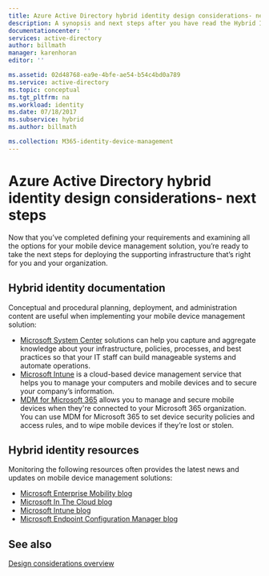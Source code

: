 ```yaml
---
title: Azure Active Directory hybrid identity design considerations- next steps| Microsoft Docs
description: A synopsis and next steps after you have read the Hybrid Identity design considerations guide
documentationcenter: ''
services: active-directory
author: billmath
manager: karenhoran
editor: ''

ms.assetid: 02d48768-ea9e-4bfe-ae54-b54c4bd0a789
ms.service: active-directory
ms.topic: conceptual
ms.tgt_pltfrm: na
ms.workload: identity
ms.date: 07/18/2017
ms.subservice: hybrid
ms.author: billmath

ms.collection: M365-identity-device-management
---
```

# Azure Active Directory hybrid identity design considerations- next steps
Now that you’ve completed defining your requirements and examining all the options for your mobile device management solution, you’re ready to take the next steps for deploying the supporting infrastructure that’s right for you and your organization.

## Hybrid identity documentation
Conceptual and procedural planning, deployment, and administration content are useful when implementing your mobile device management solution:

* [Microsoft System Center](/previous-versions/system-center/developer/cc817313(v=msdn.10)) solutions can help you capture and aggregate knowledge about your infrastructure, policies, processes, and best practices so that your IT staff can build manageable systems and automate operations.
* [Microsoft Intune](/mem/intune/) is a cloud-based device management service that helps you to manage your computers and mobile devices and to secure your company’s information.
* [MDM for Microsoft 365](/microsoft-365/admin/basic-mobility-security/overview) allows you to manage and secure mobile devices when they're connected to your Microsoft 365 organization. You can use MDM for Microsoft 365 to set device security policies and access rules, and to wipe mobile devices if they’re lost or stolen.

## Hybrid identity resources
Monitoring the following resources often provides the latest news and updates on mobile device management solutions:

* [Microsoft Enterprise Mobility blog](https://cloudblogs.microsoft.com/ENTERPRISEMOBILITY/)
* [Microsoft In The Cloud blog](https://cloudblogs.microsoft.com/)
* [Microsoft Intune blog](https://techcommunity.microsoft.com/t5/intune-customer-success/welcome-to-the-new-intune-customer-success-blog/ba-p/281367)
* [Microsoft Endpoint Configuration Manager blog](https://techcommunity.microsoft.com/t5/Configuration-Manager-Blog/bg-p/ConfigurationManagerBlog)

## See also
[Design considerations overview](plan-hybrid-identity-design-considerations-overview.md)